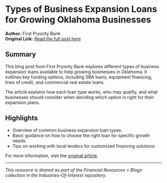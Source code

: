 # Types of Business Expansion Loans for Growing Oklahoma Businesses

**Author:** First Pryority Bank  
**Original Link:** [Read the full post here](https://firstpryoritybank.com/types-of-business-expansion-loans-for-growing-oklahoma-businesses/)

## Summary

This blog post from First Pryority Bank explores different types of business expansion loans available to help growing businesses in Oklahoma. It outlines key funding options, including SBA loans, equipment financing, lines of credit, and commercial real estate loans.

The article explains how each loan type works, who may qualify, and what businesses should consider when deciding which option is right for their expansion plans.

## Highlights

- Overview of common business expansion loan types.
- Basic guidance on how to choose the right loan for specific growth needs.
- Tips on working with local lenders for customized financing solutions.

For more information, visit the [original article](https://firstpryoritybank.com/types-of-business-expansion-loans-for-growing-oklahoma-businesses/).

---

*This resource is shared as part of the Financial Resources > Blogs collection in the Industries-Of-Interest repository.*

